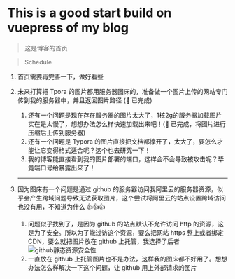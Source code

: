 # This is a good start build on vuepress of my blog
> 这是博客的首页

> Schedule

1. 首页需要再完善一下，做好看些
2. 未来打算把 Tpora 的图片都用服务器图床的，准备做一个图片上传的网站专门传到我的服务器中，并且返回图片路径 (:rocket: 已完成)
   1. 还有一个问题是现在存在服务器的图片太大了，1核2g的服务器加载图片实在是太慢了，想想办法怎么样快速加载出来吧！(:rocket: 已完成，将图片进行压缩后上传到服务器)
   2. 还有一个问题是 Typora 的图片直接把文档都撑开了，太大了，要怎么才能让它变得格式适合呢？这个也去研究一下！
   3. 我的博客能直接看到我的图片部署的端口，这样会不会导致被攻击呢？毕竟端口号给暴露出来了！
   ---

3. 因为图床有一个问题是通过 github 的服务器访问我阿里云的服务器资源，似乎会产生跨域问题导致无法获取图片，这个尝试将阿里云的站点设置跨域访问也没有用，不知道为什么   :+1::+1::+1:
      1. 问题似乎找到了，是因为 github 的站点默认不允许访问 http 的资源，这是为了安全。所以为了能过访这个资源，要么把网站 https 整上或者绑定CDN，要么就把图片放在 github 上托管，我选择了后者
![github静态资源安全性](http://8.134.197.161:3000/api/images/blog/image-1710048537161.png)
      2. 一直放在 github 上托管图片也不是办法，这样我的图床都不好用了。想想办法怎么样解决一下这个问题，让 github 用上外部请求的图片

